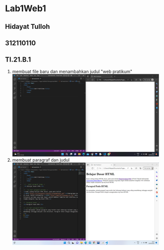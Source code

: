 # Lab1Web1
## Hidayat Tulloh
## 312110110
## TI.21.B.1

1. membuat file baru dan menambahkan judul "web pratikum"
![img](SS/ss1.png)
2. membuat paragraf dan judul
![img](SS/ss3.png) 